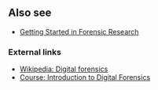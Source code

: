 ## Also see

- [Getting Started in Forensic
  Research](Getting_Started_in_Forensic_Research "wikilink")

### External links

- [Wikipedia: Digital
  forensics](https://en.wikipedia.org/wiki/Digital_forensics)
- [Course: Introduction to Digital
  Forensics](https://www.youtube.com/playlist?list=PLJu2iQtpGvv-2LtysuTTka7dHt9GKUbxD)